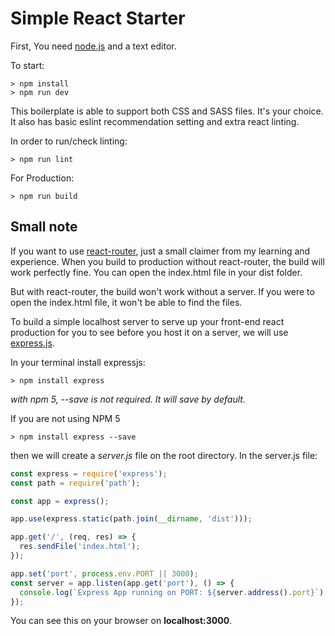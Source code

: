 # Simple React Starter

First, You need [node.js](https://nodejs.org/en/) and a text editor.



To start:

```
> npm install
> npm run dev
```

This boilerplate is able to support both CSS and SASS files. It's your choice. It also has basic eslint recommendation setting and extra react linting.

In order to run/check linting:

```
> npm run lint
```

For Production:

```
> npm run build
```

## Small note

If you want to use [react-router](https://github.com/ReactTraining/react-router), just a small claimer from my learning and experience. When you build to production without react-router, the build will work perfectly fine. You can open the index.html file in your dist folder.

But with react-router, the build won't work without a server. If you were to open the index.html file, it won't be able to find the files.

To build a simple localhost server to serve up your front-end react production for you to see before you host it on a server, we will use [express.js](https://expressjs.com/).

In your terminal install expressjs:

```
> npm install express
```
*with npm 5, --save is not required. It will save by default.*

If you are not using NPM 5

```
> npm install express --save
```

then we will create a *server.js* file on the root directory.
In the server.js file:

```js
const express = require('express');
const path = require('path');

const app = express();

app.use(express.static(path.join(__dirname, 'dist')));

app.get('/', (req, res) => {
  res.sendFile('index.html');
});

app.set('port', process.env.PORT || 3000);
const server = app.listen(app.get('port'), () => {
  console.log(`Express App running on PORT: ${server.address().port}`);
});
```

You can see this on your browser on **localhost:3000**.
